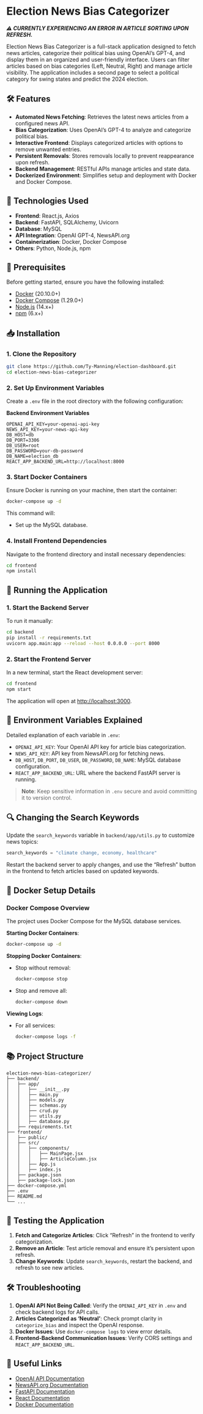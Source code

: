 
# Election News Bias Categorizer

**_⚠️ CURRENTLY EXPERIENCING AN ERROR IN ARTICLE SORTING UPON REFRESH._**

Election News Bias Categorizer is a full-stack application designed to fetch news articles, categorize their political bias using OpenAI’s GPT-4, and display them in an organized and user-friendly interface. Users can filter articles based on bias categories (Left, Neutral, Right) and manage article visibility. The application includes a second page to select a political category for swing states and predict the 2024 election.

## 🛠️ Features

- **Automated News Fetching**: Retrieves the latest news articles from a configured news API.
- **Bias Categorization**: Uses OpenAI’s GPT-4 to analyze and categorize political bias.
- **Interactive Frontend**: Displays categorized articles with options to remove unwanted entries.
- **Persistent Removals**: Stores removals locally to prevent reappearance upon refresh.
- **Backend Management**: RESTful APIs manage articles and state data.
- **Dockerized Environment**: Simplifies setup and deployment with Docker and Docker Compose.

## 🧰 Technologies Used

- **Frontend**: React.js, Axios
- **Backend**: FastAPI, SQLAlchemy, Uvicorn
- **Database**: MySQL
- **API Integration**: OpenAI GPT-4, NewsAPI.org
- **Containerization**: Docker, Docker Compose
- **Others**: Python, Node.js, npm

## 🚀 Prerequisites

Before getting started, ensure you have the following installed:

- [Docker](https://www.docker.com/get-started) (20.10.0+)
- [Docker Compose](https://docs.docker.com/compose/install/) (1.29.0+)
- [Node.js](https://nodejs.org/en/download/) (14.x+)
- [npm](https://www.npmjs.com/get-npm) (6.x+)

## 📥 Installation

### 1. Clone the Repository

```bash
git clone https://github.com/Ty-Manning/election-dashboard.git
cd election-news-bias-categorizer
```

### 2. Set Up Environment Variables

Create a `.env` file in the root directory with the following configuration:

**Backend Environment Variables**

```plaintext
OPENAI_API_KEY=your-openai-api-key
NEWS_API_KEY=your-news-api-key
DB_HOST=db
DB_PORT=3306
DB_USER=root
DB_PASSWORD=your-db-password
DB_NAME=election_db
REACT_APP_BACKEND_URL=http://localhost:8000
```

### 3. Start Docker Containers

Ensure Docker is running on your machine, then start the container:

```bash
docker-compose up -d
```

This command will:
- Set up the MySQL database.

### 4. Install Frontend Dependencies

Navigate to the frontend directory and install necessary dependencies:

```bash
cd frontend
npm install
```

## 🏁 Running the Application

### 1. Start the Backend Server

To run it manually:

```bash
cd backend
pip install -r requirements.txt
uvicorn app.main:app --reload --host 0.0.0.0 --port 8000
```

### 2. Start the Frontend Server

In a new terminal, start the React development server:

```bash
cd frontend
npm start
```

The application will open at [http://localhost:3000](http://localhost:3000).

## 📝 Environment Variables Explained

Detailed explanation of each variable in `.env`:

- `OPENAI_API_KEY`: Your OpenAI API key for article bias categorization.
- `NEWS_API_KEY`: API key from NewsAPI.org for fetching news.
- `DB_HOST`, `DB_PORT`, `DB_USER`, `DB_PASSWORD`, `DB_NAME`: MySQL database configuration.
- `REACT_APP_BACKEND_URL`: URL where the backend FastAPI server is running.

> **Note**: Keep sensitive information in `.env` secure and avoid committing it to version control.

## 🔍 Changing the Search Keywords

Update the `search_keywords` variable in `backend/app/utils.py` to customize news topics:

```python
search_keywords = "climate change, economy, healthcare"
```

Restart the backend server to apply changes, and use the “Refresh” button in the frontend to fetch articles based on updated keywords.

## 🐳 Docker Setup Details

### Docker Compose Overview

The project uses Docker Compose for the MySQL database services.

**Starting Docker Containers**:

```bash
docker-compose up -d
```

**Stopping Docker Containers**:

- Stop without removal:

  ```bash
  docker-compose stop
  ```

- Stop and remove all:

  ```bash
  docker-compose down
  ```

**Viewing Logs**:

- For all services:

  ```bash
  docker-compose logs -f
  ```
## 📚 Project Structure

```plaintext
election-news-bias-categorizer/
├── backend/
│   ├── app/
│   │   ├── __init__.py
│   │   ├── main.py
│   │   ├── models.py
│   │   ├── schemas.py
│   │   ├── crud.py
│   │   ├── utils.py
│   │   ├── database.py
│   ├── requirements.txt
├── frontend/
│   ├── public/
│   ├── src/
│   │   ├── components/
│   │   │   ├── MainPage.jsx
│   │   │   ├── ArticleColumn.jsx
│   │   ├── App.js
│   │   ├── index.js
│   ├── package.json
│   ├── package-lock.json
├── docker-compose.yml
├── .env
├── README.md
└── ...
```

## 🧪 Testing the Application

1. **Fetch and Categorize Articles**: Click “Refresh” in the frontend to verify categorization.
2. **Remove an Article**: Test article removal and ensure it’s persistent upon refresh.
3. **Change Keywords**: Update `search_keywords`, restart the backend, and refresh to see new articles.

## 🛠️ Troubleshooting

1. **OpenAI API Not Being Called**: Verify the `OPENAI_API_KEY` in `.env` and check backend logs for API calls.
2. **Articles Categorized as ‘Neutral’**: Check prompt clarity in `categorize_bias` and inspect the OpenAI response.
3. **Docker Issues**: Use `docker-compose logs` to view error details.
4. **Frontend-Backend Communication Issues**: Verify CORS settings and `REACT_APP_BACKEND_URL`.

## 🔗 Useful Links

- [OpenAI API Documentation](https://beta.openai.com/docs/)
- [NewsAPI.org Documentation](https://newsapi.org/docs/get-started)
- [FastAPI Documentation](https://fastapi.tiangolo.com/)
- [React Documentation](https://reactjs.org/)
- [Docker Documentation](https://docs.docker.com/)
